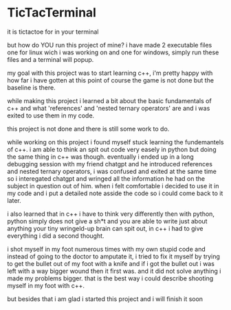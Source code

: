 # TicTacTerminal
it is tictactoe for in your terminal

but how do YOU run this project of mine?
i have made 2 executable files one for linux wich i was working on and one for windows,
simply run these files and a terminal will popup.

my goal with this project was to start learning c++,
i'm pretty happy with how far i have gotten at this point of course the game is not done but the baseline is there.

while making this project i learned a bit about the basic fundamentals of c++ and
what 'references' and 'nested ternary operators' are and i was exited to use them in my code.

this project is not done and there is still some work to do.

while working on this project i found myself stuck learning the fundemantels of c++.
i am able to think an spit out code very easely in python but doing the same thing in c++ was though.
eventually i ended up in a long debugging session with my friend chatgpt and he introduced references and nested ternary operators,
i was confused and exited at the same time so i interegated chatgpt and wringed all the information he had on the subject in question out of him.
when i felt comfortable i decided to use it in my code and i put a detailed note asside the code so i could come back to it later.

i also learned that in c++ i have to think very differently then with python,
python simply does not give a sh*t and you are able to write just about anything your tiny wringeld-up brain can spit out,
in c++ i had to give everything i did a second thought.

i shot myself in my foot numerous times with my own stupid code and instead of going to the doctor to amputate it,
i tried to fix it myself by trying to get the bullet out of my foot with a knife and if i got the bullet out i was left with a way bigger wound then it first was.
and it did not solve anything i made my problems bigger.
that is the best way i could describe shooting myself in my foot with c++.

but besides that i am glad i started this project and i will finish it soon
